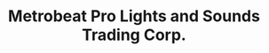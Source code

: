 ---
title: "Metrobeat Pro Lights and Sounds Trading Corp."
url: /manila/metrobeat-pro-lights-and-sounds-trading-corp/
shop: hardware
---